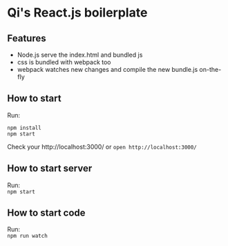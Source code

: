 # Qi's React.js boilerplate

## Features

* Node.js serve the index.html and bundled js
* css is bundled with webpack too
* webpack watches new changes and compile the new bundle.js on-the-fly

## How to start

Run:  
```
npm install
npm start
```

Check your http://localhost:3000/ or  `open http://localhost:3000/`

## How to start server
Run:  
`npm start`

## How to start code

Run:  
`npm run watch`
